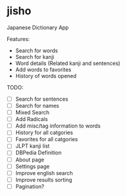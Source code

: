 # jisho

Japanese Dictionary App

Features:
 - Search for words
 - Search for kanji
 - Word details (Related kanji and sentences)
 - Add words to favorites
 - History of words opened
 
TODO:
 - [ ] Search for sentences
 - [ ] Search for names
 - [ ] Mixed Search
 - [ ] Add Radicals
 - [ ] Add misc/tag information to words
 - [ ] History for all catgories
 - [ ] Favorites for all catgories
 - [ ] JLPT kanji list
 - [ ] DBPedia Definition
 - [ ] About page
 - [ ] Settings page
 - [ ] Improve english search
 - [ ] Improve results sorting
 - [ ] Pagination?